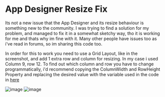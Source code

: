 # App Designer Resize Fix
Its not a new issue that the App Designer and its resize behaviour is something new to the community. I was trying to find a solution for my problem, and managed to fix it in a somewhat sketchy way, tho it is working for me and thats why im fine with it. Many other people have issues too as i've read in forums, so im sharing this code too.

In order for this to work you need to use a Grid Layout, like in the screenshot, and add 1 extra row and column for resizing. In my case i used Column 9, row 12. To find out which column and row you have to change programmatically, i'd recommend copying the ColumnWidth and RowHeight Property and replacing the desired value with the variable used in the code in [here](code.m)


![image](https://user-images.githubusercontent.com/40896559/196919350-f1131964-b368-409f-95d5-d9d880ed3aca.png)
![image](https://user-images.githubusercontent.com/40896559/196933525-96922101-dd4a-417c-9c86-7158e54863b1.png)
